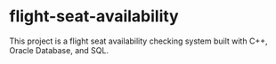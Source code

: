# flight-seat-availability
This project is a flight seat availability checking system built with C++, Oracle Database, and SQL.
